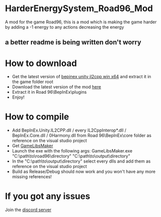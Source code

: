 # HarderEnergySystem_Road96_Mod
A mod for the game Road96, this is a mod which is making the game harder by adding a -1 energy to any actions decreasing the energy
## a better readme is being written don't worry
# How to download
- Get the latest version of [bepinex unity il2cpp win x64](https://builds.bepinex.dev/projects/bepinex_be) and extract it in the game folder root
- Download the latest version of the mod [here](https://github.com/Miroxy12/HarderEnergySystem_Road96_Mod/releases)
- Extract it in Road 96\BepInEx\plugins
- Enjoy!
# How to compile
- Add BepInEx.Unity.IL2CPP.dll / every IL2CppInterop*.dll / BepInEx.Core.dll / 0Harmony.dll from Road 96\BepInEx\core folder as reference on the visual studio project
- Get [GameLibsMaker](https://github.com/EnoPM/BepInEx.GameLibsMaker/releases/tag/v1.0.0)
- Launch the exe with the following args: GameLibsMaker.exe "C:\path\to\road96\directory" "C:\path\to\output\directory"
- In the "C:\path\to\output\directory" select every dlls and add them as reference on the visual studio project
- Build as Release/Debug should now work and you won't have any more missing references!
# If you got any issues
Join the [discord server](https://discord.gg/E4fvK5Wc)
